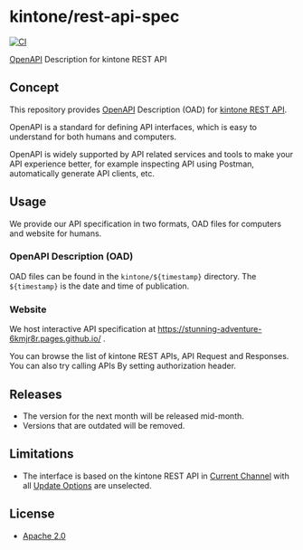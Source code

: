 # kintone/rest-api-spec

[![CI](https://github.com/kintone/rest-api-spec/actions/workflows/ci.yaml/badge.svg)](https://github.com/kintone/rest-api-spec/actions/workflows/ci.yaml)

[OpenAPI](https://www.openapis.org/) Description for kintone REST API

## Concept

This repository provides [OpenAPI](https://www.openapis.org/) Description (OAD) for [kintone REST API](https://kintone.dev/en/docs/kintone/rest-api/).

OpenAPI is a standard for defining API interfaces, which is easy to understand for both humans and computers.

OpenAPI is widely supported by API related services and tools to make your API experience better, for example inspecting API using Postman, automatically generate API clients, etc.

## Usage

We provide our API specification in two formats, OAD files for computers and website for humans.

### OpenAPI Description (OAD)

OAD files can be found in the `kintone/${timestamp}` directory. The `${timestamp}` is the date and time of publication.

### Website

We host interactive API specification at https://stunning-adventure-6kmjr8r.pages.github.io/ .

You can browse the list of kintone REST APIs, API Request and Responses. You can also try calling APIs By setting authorization header.

## Releases

- The version for the next month will be released mid-month.
- Versions that are outdated will be removed.

## Limitations

- The interface is based on the kintone REST API in [Current Channel](https://jp.cybozu.help/k/en/admin/new_feature/new_feature_overview.html#new_feature_new_feature_overview_10) with all [Update Options](https://jp.cybozu.help/k/en/admin/new_feature/new_feature_overview.html) are unselected.

## License

- [Apache 2.0](LICENSE)
